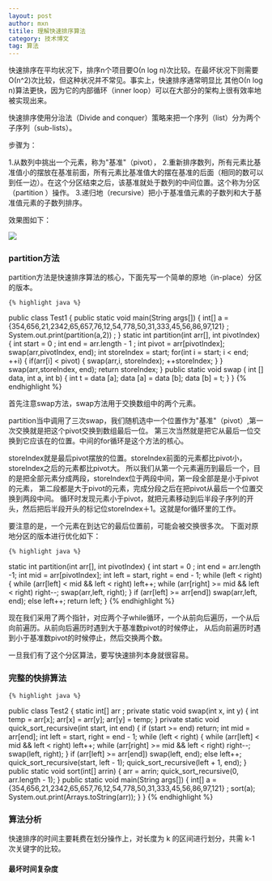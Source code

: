 ```yaml
---
layout: post
author: mxn
titile: 理解快速排序算法
category: 技术博文
tag: 算法
---
```


快速排序在平均状况下，排序n个项目要Ο(n log n)次比较。在最坏状况下则需要Ο(n^2)次比较，但这种状况并不常见。事实上，快速排序通常明显比
其他Ο(n log n)算法更快，因为它的内部循环（inner loop）可以在大部分的架构上很有效率地被实现出来。

快速排序使用分治法（Divide and conquer）策略来把一个序列（list）分为两个子序列（sub-lists）。

步骤为：

1.从数列中挑出一个元素，称为"基准"（pivot），
2.重新排序数列，所有元素比基准值小的摆放在基准前面，所有元素比基准值大的摆在基准的后面（相同的数可以到任一边）。在这个分区结束之后，该基准就处于数列的中间位置。这个称为分区（partition
）操作。
3.递归地（recursive）把小于基准值元素的子数列和大于基准值元素的子数列排序。

效果图如下：

![](http://baobaoloveyou.com/img187.gif)

<!-- more -->  

### partition方法

partition方法是快速排序算法的核心，下面先写一个简单的原地（in-place）分区的版本。

    {% highlight java %} 
public class Test1 {
    public static void main(String args[]) {
            int[] a = {354,656,21,2342,65,657,76,12,54,778,50,31,333,45,56,86,97,121} ;
            System.out.print(partition(a,2)) ;
    }
    static int partition(int arr[], int pivotIndex)
    {
        int start = 0 ;
        int end = arr.length - 1 ;
        int pivot = arr[pivotIndex];
        swap(arr,pivotIndex, end);
        int storeIndex = start;
        for(int i = start; i < end; ++i) {
            if(arr[i] < pivot) {
                swap(arr,i, storeIndex);
                ++storeIndex;
            }
        }
        swap(arr,storeIndex, end);
        return storeIndex;
    }
    public  static  void  swap ( int [] data,  int  a,  int  b) {
        int  t = data [a];
        data [a] = data [b];
        data [b] = t;
    }
}
   {% endhighlight %} 
   
首先注意swap方法，swap方法用于交换数组中的两个元素。

partition当中调用了三次swap，我们随机选中一个位置作为"基准"（pivot）,第一次交换就是把这个pivot交换到数组最后一位。
第三次当然就是把它从最后一位交换到它应该在的位置。中间的for循环是这个方法的核心。

storeIndex就是最后pivot摆放的位置。storeIndex前面的元素都比pivot小，storeIndex之后的元素都比pivot大。
所以我们从第一个元素遍历到最后一个，目的是把全部元素分成两段，storeIndex位于两段中间，第一段全部是是小于pivot的元素，
第二段都是大于pivot的元素，完成分段之后在把pivot从最后一个位置交换到两段中间。
循环时发现元素小于pivot，就把元素移动到后半段子序列的开头，然后把后半段开头的标记位storeIndex＋1。这就是for循环里的工作。

要注意的是，一个元素在到达它的最后位置前，可能会被交换很多次。
下面对原地分区的版本进行优化如下：

    {% highlight java %} 
  static int partition(int arr[], int pivotIndex)
    {
        int start = 0 ;
        int end = arr.length -1;
        int mid = arr[pivotIndex];
        int left = start, right = end - 1;
        while (left < right) {
            while (arr[left] < mid && left < right)
                left++;
            while (arr[right] >= mid && left < right)
                right--;
            swap(arr,left, right);
        }
        if (arr[left] >= arr[end])
            swap(arr,left, end);
        else
            left++;
        return left;
    }
   {% endhighlight %} 
   
现在我们采用了两个指针，对应两个子while循环，一个从前向后遍历，一个从后向前遍历。从前向后遍历时遇到大于基准数pivot的时候停止，
从后向前遍历时遇到小于基准数pivot的时候停止，然后交换两个数。

一旦我们有了这个分区算法，要写快速排列本身就很容易。

### 完整的快排算法

    {% highlight java %} 
public class Test2 {
    static int[] arr  ;
    private static void swap(int x, int y) {
        int temp = arr[x];
        arr[x] = arr[y];
        arr[y] = temp;
    }
    private static void quick_sort_recursive(int start, int end) {
        if (start >= end)
            return;
        int mid = arr[end];
        int left = start, right = end - 1;
        while (left < right) {
            while (arr[left] < mid && left < right)
                left++;
            while (arr[right] >= mid && left < right)
                right--;
            swap(left, right);
        }
        if (arr[left] >= arr[end])
            swap(left, end);
        else
            left++;
        quick_sort_recursive(start, left - 1);
        quick_sort_recursive(left + 1, end);
    }
    public static void sort(int[] arrin) {
        arr = arrin;
        quick_sort_recursive(0, arr.length - 1);
    }
    public static void main(String args[]) {
        int[] a =  {354,656,21,2342,65,657,76,12,54,778,50,31,333,45,56,86,97,121} ;
        sort(a);
        System.out.print(Arrays.toString(arr));
    }
}
   {% endhighlight %} 
   
   
### 算法分析

快速排序的时间主要耗费在划分操作上，对长度为 k 的区间进行划分，共需 k-1 次关键字的比较。

#### 最坏时间复杂度







